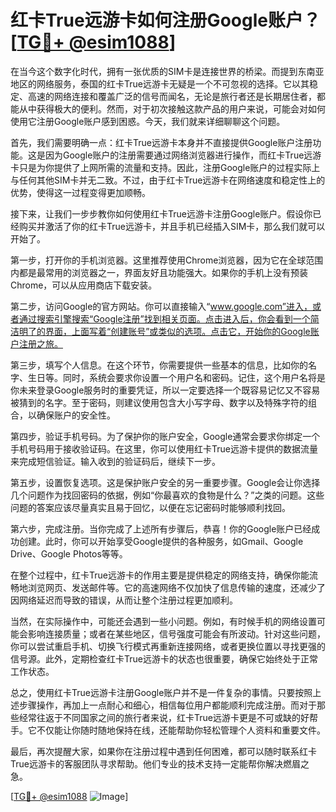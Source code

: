 # 红卡True远游卡如何注册Google账户？[[TG💪+ @esim1088](https://t.me/s/esim1088)]

在当今这个数字化时代，拥有一张优质的SIM卡是连接世界的桥梁。而提到东南亚地区的网络服务，泰国的红卡True远游卡无疑是一个不可忽视的选择。它以其稳定、高速的网络连接和覆盖广泛的信号而闻名，无论是旅行者还是长期居住者，都能从中获得极大的便利。然而，对于初次接触这款产品的用户来说，可能会对如何使用它注册Google账户感到困惑。今天，我们就来详细聊聊这个问题。

首先，我们需要明确一点：红卡True远游卡本身并不直接提供Google账户注册功能。这是因为Google账户的注册需要通过网络浏览器进行操作，而红卡True远游卡只是为你提供了上网所需的流量和支持。因此，注册Google账户的过程实际上与任何其他SIM卡并无二致。不过，由于红卡True远游卡在网络速度和稳定性上的优势，使得这一过程变得更加顺畅。

接下来，让我们一步步教你如何使用红卡True远游卡注册Google账户。假设你已经购买并激活了你的红卡True远游卡，并且手机已经插入SIM卡，那么我们就可以开始了。

第一步，打开你的手机浏览器。这里推荐使用Chrome浏览器，因为它在全球范围内都是最常用的浏览器之一，界面友好且功能强大。如果你的手机上没有预装Chrome，可以从应用商店下载安装。

第二步，访问Google的官方网站。你可以直接输入“www.google.com”进入，或者通过搜索引擎搜索“Google注册”找到相关页面。点击进入后，你会看到一个简洁明了的界面，上面写着“创建账号”或类似的选项。点击它，开始你的Google账户注册之旅。

第三步，填写个人信息。在这个环节，你需要提供一些基本的信息，比如你的名字、生日等。同时，系统会要求你设置一个用户名和密码。记住，这个用户名将是你未来登录Google服务时的重要凭证，所以一定要选择一个既容易记忆又不容易被猜到的名字。至于密码，则建议使用包含大小写字母、数字以及特殊字符的组合，以确保账户的安全性。

第四步，验证手机号码。为了保护你的账户安全，Google通常会要求你绑定一个手机号码用于接收验证码。在这里，你可以使用红卡True远游卡提供的数据流量来完成短信验证。输入收到的验证码后，继续下一步。

第五步，设置恢复选项。这是保护账户安全的另一重要步骤。Google会让你选择几个问题作为找回密码的依据，例如“你最喜欢的食物是什么？”之类的问题。这些问题的答案应该尽量真实且易于回忆，以便在忘记密码时能够顺利找回。

第六步，完成注册。当你完成了上述所有步骤后，恭喜！你的Google账户已经成功创建。此时，你可以开始享受Google提供的各种服务，如Gmail、Google Drive、Google Photos等等。

在整个过程中，红卡True远游卡的作用主要是提供稳定的网络支持，确保你能流畅地浏览网页、发送邮件等。它的高速网络不仅加快了信息传输的速度，还减少了因网络延迟而导致的错误，从而让整个注册过程更加顺利。

当然，在实际操作中，可能还会遇到一些小问题。例如，有时候手机的网络设置可能会影响连接质量；或者在某些地区，信号强度可能会有所波动。针对这些问题，你可以尝试重启手机、切换飞行模式再重新连接网络，或者更换位置以寻找更强的信号源。此外，定期检查红卡True远游卡的状态也很重要，确保它始终处于正常工作状态。

总之，使用红卡True远游卡注册Google账户并不是一件复杂的事情。只要按照上述步骤操作，再加上一点耐心和细心，相信每位用户都能顺利完成注册。而对于那些经常往返于不同国家之间的旅行者来说，红卡True远游卡更是不可或缺的好帮手。它不仅能让你随时随地保持在线，还能帮助你轻松管理个人资料和重要文件。

最后，再次提醒大家，如果你在注册过程中遇到任何困难，都可以随时联系红卡True远游卡的客服团队寻求帮助。他们专业的技术支持一定能帮你解决燃眉之急。

[[TG💪+ @esim1088](https://t.me/s/esim1088) ![Image](https://i.postimg.cc/4NQfJmqS/Snipaste-2025-05-13-00-14-12.png)]